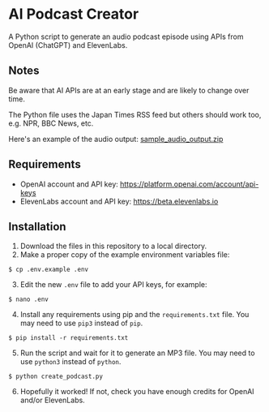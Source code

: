 # AI Podcast Creator
A Python script to generate an audio podcast episode using APIs from OpenAI (ChatGPT) and ElevenLabs.

## Notes

Be aware that AI APIs are at an early stage and are likely to change over time.

The Python file uses the Japan Times RSS feed but others should work too, e.g. NPR, BBC News, etc.

Here's an example of the audio output:
[sample_audio_output.zip](https://github.com/tagawa/AI-Podcast-Creator/files/10870172/sample_audio_output.zip)

## Requirements
* OpenAI account and API key: https://platform.openai.com/account/api-keys
* ElevenLabs account and API key: https://beta.elevenlabs.io

## Installation
1. Download the files in this repository to a local directory.
2. Make a proper copy of the example environment variables file:
```
$ cp .env.example .env
```
3. Edit the new `.env` file to add your API keys, for example:
```
$ nano .env
```
4. Install any requirements using pip and the `requirements.txt` file. You may need to use `pip3` instead of `pip`.
```
$ pip install -r requirements.txt
```
5. Run the script and wait for it to generate an MP3 file. You may need to use `python3` instead of `python`.
```
$ python create_podcast.py
```
6. Hopefully it worked! If not, check you have enough credits for OpenAI and/or ElevenLabs.
